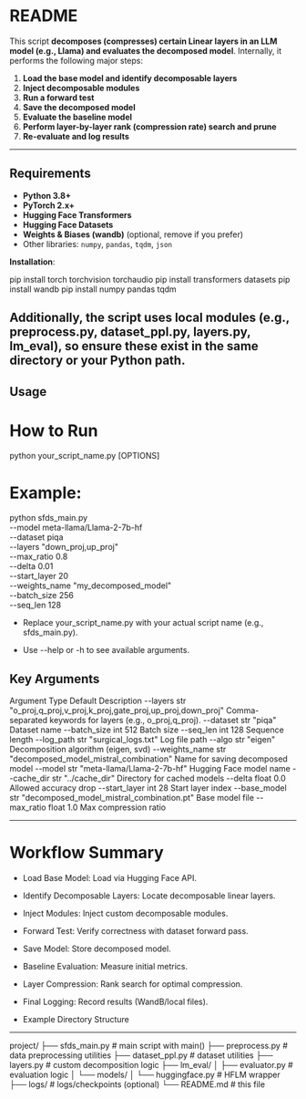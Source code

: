 # README

This script **decomposes (compresses) certain Linear layers in an LLM model (e.g., Llama) and evaluates the decomposed model**. Internally, it performs the following major steps:

1. **Load the base model and identify decomposable layers**  
2. **Inject decomposable modules**  
3. **Run a forward test**  
4. **Save the decomposed model**  
5. **Evaluate the baseline model**  
6. **Perform layer-by-layer rank (compression rate) search and prune**  
7. **Re-evaluate and log results**

---

## Requirements

- **Python 3.8+**  
- **PyTorch 2.x+**  
- **Hugging Face Transformers**  
- **Hugging Face Datasets**  
- **Weights & Biases (wandb)** (optional, remove if you prefer)  
- Other libraries: `numpy`, `pandas`, `tqdm`, `json`

**Installation**:

pip install torch torchvision torchaudio
pip install transformers datasets
pip install wandb
pip install numpy pandas tqdm

Additionally, the script uses local modules (e.g., preprocess.py, dataset_ppl.py, layers.py, lm_eval), so ensure these exist in the same directory or your Python path.
---
## Usage
# How to Run
python your_script_name.py [OPTIONS]

# Example:
python sfds_main.py \
  --model meta-llama/Llama-2-7b-hf \
  --dataset piqa \
  --layers "down_proj,up_proj" \
  --max_ratio 0.8 \
  --delta 0.01 \
  --start_layer 20 \
  --weights_name "my_decomposed_model" \
  --batch_size 256 \
  --seq_len 128

* Replace your_script_name.py with your actual script name (e.g., sfds_main.py).

* Use --help or -h to see available arguments.

## Key Arguments
Argument	Type	Default	Description
--layers	str	"o_proj,q_proj,v_proj,k_proj,gate_proj,up_proj,down_proj"	Comma-separated keywords for layers (e.g., o_proj,q_proj).
--dataset	str	"piqa"	Dataset name
--batch_size	int	512	Batch size
--seq_len	int	128	Sequence length
--log_path	str	"surgical_logs.txt"	Log file path
--algo	str	"eigen"	Decomposition algorithm (eigen, svd)
--weights_name	str	"decomposed_model_mistral_combination"	Name for saving decomposed model
--model	str	"meta-llama/Llama-2-7b-hf"	Hugging Face model name
--cache_dir	str	"../cache_dir"	Directory for cached models
--delta	float	0.0	Allowed accuracy drop
--start_layer	int	28	Start layer index
--base_model	str	"decomposed_model_mistral_combination.pt"	Base model file
--max_ratio	float	1.0	Max compression ratio

--- 
# Workflow Summary
- Load Base Model: Load via Hugging Face API.

- Identify Decomposable Layers: Locate decomposable linear layers.

- Inject Modules: Inject custom decomposable modules.

- Forward Test: Verify correctness with dataset forward pass.

- Save Model: Store decomposed model.

- Baseline Evaluation: Measure initial metrics.

- Layer Compression: Rank search for optimal compression.

- Final Logging: Record results (WandB/local files).

- Example Directory Structure

---

project/
├── sfds_main.py                # main script with main()
├── preprocess.py               # data preprocessing utilities
├── dataset_ppl.py              # dataset utilities
├── layers.py                   # custom decomposition logic
├── lm_eval/
│   ├── evaluator.py            # evaluation logic
│   └── models/
│       └── huggingface.py      # HFLM wrapper
├── logs/                       # logs/checkpoints (optional)
└── README.md                   # this file
